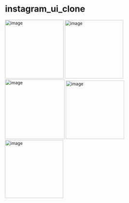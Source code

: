 # instagram_ui_clone
<img width="194" alt="image" src="https://user-images.githubusercontent.com/114337820/210040760-87776135-6159-41f6-b4a8-298326fe860f.png">
<img width="193" alt="image" src="https://user-images.githubusercontent.com/114337820/210040795-b1c0eac0-2928-4fb3-b5c8-fc74d7e450c1.png">
<img width="197" alt="image" src="https://user-images.githubusercontent.com/114337820/210040810-9a494b7a-e06b-4e9a-9326-9fac889be30e.png">
<img width="193" alt="image" src="https://user-images.githubusercontent.com/114337820/210040824-9a01cf98-32ce-4eef-9b3d-3d3d3a9e2c09.png">
<img width="192" alt="image" src="https://user-images.githubusercontent.com/114337820/210040854-0670733b-0d71-4fe7-be20-cecc1dec90fb.png">








